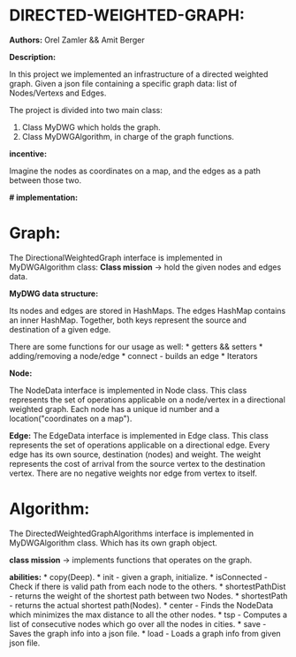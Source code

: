 # DIRECTED-WEIGHTED-GRAPH:

**Authors:** Orel Zamler && Amit Berger 

****************************Description:****************************

In this project we implemented an infrastructure of a directed weighted graph.
Given a json file containing a specific graph data: list of Nodes/Vertexs and Edges.

The project is divided into two main class:
1. Class MyDWG which holds the graph.
2. Class MyDWGAlgorithm, in charge of the graph functions.

****************************incentive:****************************

Imagine the nodes as coordinates on a map, and the edges as a path between those two.

****************************# implementation:****************************

# Graph:

The DirectionalWeightedGraph interface is implemented in MyDWGAlgorithm class:
**Class mission** -> hold the given nodes and edges data.

**MyDWG data structure:**

Its nodes and edges are stored in HashMaps.
The edges HashMap contains an inner HashMap. Together, both keys represent the source and destination of a given edge.

There are some functions for our usage as well:
    * getters && setters
    * adding/removing a node/edge
    * connect - builds an edge
    * Iterators

**Node:**

The NodeData interface is implemented in Node class.
This class represents the set of operations applicable on a node/vertex in a directional weighted graph.
Each node has a unique id number and a location("coordinates on a map").

**Edge:**
The EdgeData interface is implemented in Edge class.
This class represents the set of operations applicable on a directional edge.
Every edge has its own source, destination (nodes) and weight.
The weight represents the cost of arrival from the source vertex to the destination vertex.
There are no negative weights nor edge from vertex to itself.

# Algorithm:

The DirectedWeightedGraphAlgorithms interface is implemented in MyDWGAlgorithm class.
Which has its own graph object.

**class mission** -> implements functions that operates on the graph.

**abilities:** 
    * copy(Deep).
    * init - given a graph, initialize.
    * isConnected -  Check if there is valid path from each node to the others.
    * shortestPathDist - returns the weight of the shortest path between two Nodes.
    * shortestPath - returns the actual shortest path(Nodes).
    * center - Finds the NodeData which minimizes the max distance to all the other nodes.
    * tsp - Computes a list of consecutive nodes which go over all the nodes in cities.
    * save - Saves the graph info into a json file.
    * load - Loads a graph info from given json file.
